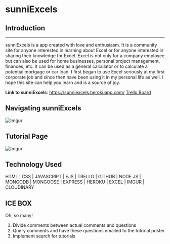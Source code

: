 # sunniExcels

## Introduction
___________

sunniExcels is a app created with love and enthusiasm. It is a community site for anyone interested in learning about Excel or for anyone interested in sharing their knowledge for Excel. Excel is not only for a company employee but can also be used for home businesses, personal project management, finances, etc. It can be used as a general calculator or to calculate a potential mortgage or car loan.
I first began to use Excel seriously at my first corporate job and since then have been using it in my personal life as well. I hope this site can help you learn and is a source of joy.

**__Link to sunniExcels__**:
https://sunniexcels.herokuapp.com/
[Trello Board](https://trello.com/invite/b/mFMG4k1H/31641997b9796d07662e2f14e0e51a24/wdi-p2-yummie-sunnie)

## Navigating sunniExcels
![Imgur](https://i.imgur.com/WlVxTgn.png)

## Tutorial Page
![Imgur](https://i.imgur.com/EzRrIry.png)

## Technology Used
HTML | CSS | JAVASCRIPT | EJS | TRELLO | GITHUB | NODE.JS | MONGODB | MONGOOSE | EXPRESS | HEROKU | EXCEL | IMGUR | CLOUDINARY

## ICE BOX

Oh, so many!
1. Divide comments between actual comments and questions
2. Query comments and have these questions emailed to the tutorial poster
3. Implement search for tutorials



